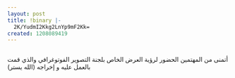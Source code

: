 ```yaml
---
layout: post
title: !binary |-
  2K/YudmI2Kkg2LnYp9mF2Kk=
created: 1208089419
---
```

<p class="rtecenter"><img align="middle" src="http://4shbab.net/vb/imgcache/13209.imgcache" alt="" /></p><p class="rtecenter">أتمنى من المهتمين الحضور لرؤية العرض الخاص بلجنة التصوير الفوتوغرافي والذي قمت بالعمل عليه و إخراجه (الله يستر)</p>
